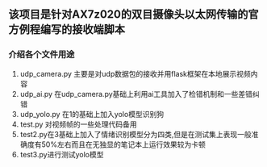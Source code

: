  ## 该项目是针对AX7z020的双目摄像头以太网传输的官方例程编写的接收端脚本
 ### 介绍各个文件用途
 1. udp_camera.py 主要是对udp数据包的接收并用flask框架在本地展示视频内容
 2. udp_ai.py 在udp_camera.py基础上利用ai工具加入了检错机制和一些差错纠错
 3. udp_yolo.py 在1的基础上加入yolo模型识别狗
 4. test.py 对视频帧的一些处理代码备用
 5. test2.py在3基础上加入了情绪识别模型分为四类,但是在测试集上表现一般准确度有50%左右而且在无独显的笔记本上运行效果较为卡顿
 6. test3.py进行测试yolo模型

